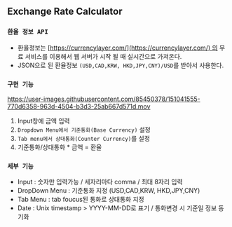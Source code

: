 ## Exchange Rate Calculator

### `환율 정보 API`

- 환율정보는 [https://currencylayer.com/](https://currencylayer.com/) 의 무료 서비스를 이용해서 웹 서버가 시작 될 때 실시간으로 가져온다.
- JSON으로 된 환율정보 `(USD,CAD,KRW, HKD,JPY,CNY)/USD`를 받아서 사용한다.





### `구현 기능`

https://user-images.githubusercontent.com/85450378/151041555-770d6358-963d-4504-b3d3-25ab667d571d.mov


1. Input창에 금액 입력
2. `Dropdown Menu에서 기준통화(Base Currency)` 설정
3. `Tab menu에서 상대통화(Counter Currency)`를 설정
4. 기준통화/상대통화 \* 금액 = 환율


### `세부 기능`

- Input : 숫자만 입력가능 / 세자리마다 comma / 최대 8자리 입력
- DropDown Menu : 기준통화 지정 (USD,CAD,KRW, HKD,JPY,CNY)
- Tab Menu : tab foucus된 통화로 상대통화 지정
- Date : Unix timestamp > YYYY-MM-DD로 표기 / 통화변경 시 기준일 정보 동기화

